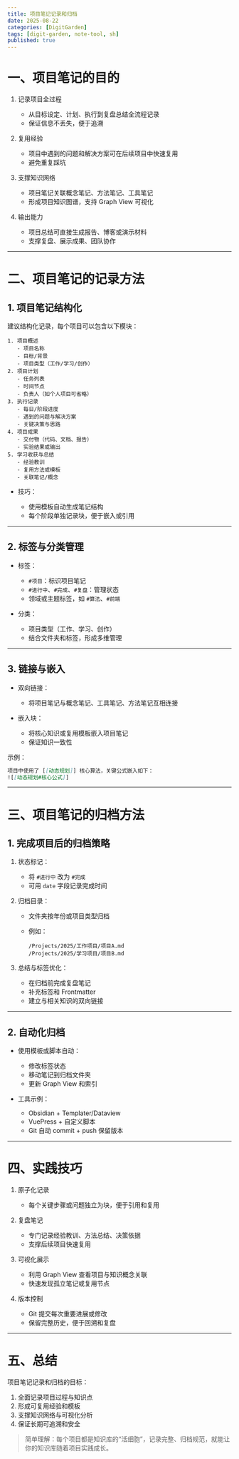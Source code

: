 ```yaml
---
title: 项目笔记记录和归档
date: 2025-08-22
categories: [DigitGarden]
tags: [digit-garden, note-tool, sh]
published: true
---
```


# 一、项目笔记的目的

1. 记录项目全过程

   * 从目标设定、计划、执行到复盘总结全流程记录
   * 保证信息不丢失，便于追溯

2. 复用经验

   * 项目中遇到的问题和解决方案可在后续项目中快速复用
   * 避免重复踩坑

3. 支撑知识网络

   * 项目笔记关联概念笔记、方法笔记、工具笔记
   * 形成项目知识图谱，支持 Graph View 可视化

4. 输出能力

   * 项目总结可直接生成报告、博客或演示材料
   * 支撑复盘、展示成果、团队协作

---

# 二、项目笔记的记录方法

## 1. 项目笔记结构化

建议结构化记录，每个项目可以包含以下模块：

```text
1. 项目概述
   - 项目名称
   - 目标/背景
   - 项目类型（工作/学习/创作）
2. 项目计划
   - 任务列表
   - 时间节点
   - 负责人（如个人项目可省略）
3. 执行记录
   - 每日/阶段进度
   - 遇到的问题与解决方案
   - 关键决策与思路
4. 项目成果
   - 交付物（代码、文档、报告）
   - 实验结果或输出
5. 学习收获与总结
   - 经验教训
   - 复用方法或模板
   - 关联笔记/概念
```

* 技巧：

  * 使用模板自动生成笔记结构
  * 每个阶段单独记录块，便于嵌入或引用

---

## 2. 标签与分类管理

* 标签：

  * `#项目`：标识项目笔记
  * `#进行中`、`#完成`、`#复盘`：管理状态
  * 领域或主题标签，如 `#算法`、`#前端`

* 分类：

  * 项目类型（工作、学习、创作）
  * 结合文件夹和标签，形成多维管理

---

## 3. 链接与嵌入

* 双向链接：

  * 将项目笔记与概念笔记、工具笔记、方法笔记互相连接
* 嵌入块：

  * 将核心知识或复用模板嵌入项目笔记
  * 保证知识一致性

示例：

```markdown
项目中使用了 [[动态规划]] 核心算法，关键公式嵌入如下：
![[动态规划#核心公式]]
```

---

# 三、项目笔记的归档方法

## 1. 完成项目后的归档策略

1. 状态标记：

   * 将 `#进行中` 改为 `#完成`
   * 可用 `date` 字段记录完成时间

2. 归档目录：

   * 文件夹按年份或项目类型归档
   * 例如：

     ```
     /Projects/2025/工作项目/项目A.md
     /Projects/2025/学习项目/项目B.md
     ```

3. 总结与标签优化：

   * 在归档前完成复盘笔记
   * 补充标签和 Frontmatter
   * 建立与相关知识的双向链接

---

## 2. 自动化归档

* 使用模板或脚本自动：

  * 修改标签状态
  * 移动笔记到归档文件夹
  * 更新 Graph View 和索引

* 工具示例：

  * Obsidian + Templater/Dataview
  * VuePress + 自定义脚本
  * Git 自动 commit + push 保留版本

---

# 四、实践技巧

1. 原子化记录

   * 每个关键步骤或问题独立为块，便于引用和复用

2. 复盘笔记

   * 专门记录经验教训、方法总结、决策依据
   * 支撑后续项目快速复用

3. 可视化展示

   * 利用 Graph View 查看项目与知识概念关联
   * 快速发现孤立笔记或复用节点

4. 版本控制

   * Git 提交每次重要进展或修改
   * 保留完整历史，便于回溯和复盘

---

# 五、总结

项目笔记记录和归档的目标：

1. 全面记录项目过程与知识点
2. 形成可复用经验和模板
3. 支撑知识网络与可视化分析
4. 保证长期可追溯和安全

> 简单理解：每个项目都是知识库的“活细胞”，记录完整、归档规范，就能让你的知识库随着项目实践成长。

